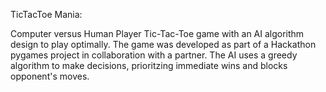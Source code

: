 TicTacToe Mania: 

Computer versus Human Player Tic-Tac-Toe game with an AI algorithm design to play optimally. 
The game was developed as part of a Hackathon pygames project in collaboration with a partner. The AI uses a greedy algorithm to make decisions, prioritzing immediate wins and blocks opponent's moves. 
